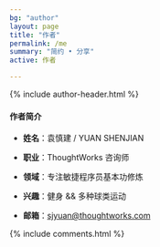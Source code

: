 ```yaml
---
bg: "author"
layout: page
title: "作者"
permalink: /me
summary: "简约 • 分享"
active: 作者

---
```


{% include author-header.html %}

#### 作者简介

- **姓名**：袁慎建 / YUAN SHENJIAN

- **职业**：ThoughtWorks 咨询师

- **领域**：专注敏捷程序员基本功修炼

- **兴趣**：健身 && 多种球类运动

- **邮箱**：sjyuan@thoughtworks.com



{% include comments.html %}
